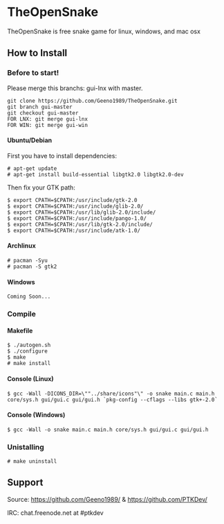 # TheOpenSnake

TheOpenSnake is free snake game for linux, windows, and mac osx

## How to Install

### Before to start!

Please merge this branchs: gui-lnx with master.

	git clone https://github.com/Geeno1989/TheOpenSnake.git
	git branch gui-master
	git checkout gui-master
	FOR LNX: git merge gui-lnx
	FOR WIN: git merge gui-win

#### Ubuntu/Debian

First you have to install dependencies:

    # apt-get update
    # apt-get install build-essential libgtk2.0 libgtk2.0-dev

Then fix your GTK path:

    $ export CPATH=$CPATH:/usr/include/gtk-2.0
    $ export CPATH=$CPATH:/usr/include/glib-2.0/
    $ export CPATH=$CPATH:/usr/lib/glib-2.0/include/
    $ export CPATH=$CPATH:/usr/include/pango-1.0/
    $ export CPATH=$CPATH:/usr/lib/gtk-2.0/include/
    $ export CPATH=$CPATH:/usr/include/atk-1.0/


####  Archlinux
    # pacman -Syu
    # pacman -S gtk2
    
    
#### Windows

	Coming Soon...


### Compile 

#### Makefile

    $ ./autogen.sh
    $ ./configure
    $ make
    # make install
    
#### Console (Linux)
	$ gcc -Wall -DICONS_DIR=\""../share/icons"\" -o snake main.c main.h core/sys.h gui/gui.c gui/gui.h `pkg-config --cflags --libs gtk+-2.0`
	
#### Console (Windows)
	$ gcc -Wall -o snake main.c main.h core/sys.h gui/gui.c gui/gui.h
	
    
### Unistalling

    # make uninstall

	
## Support

Source: https://github.com/Geeno1989/ & https://github.com/PTKDev/

IRC: chat.freenode.net at #ptkdev
